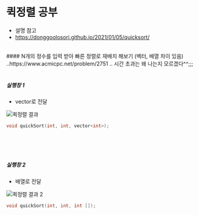 # 퀵정렬 공부
* 설명 참고
 * https://donggoolosori.github.io/2021/01/05/quicksort/
</br>
#### N개의 정수를 입력 받아 빠른 정렬로 재배치 해보기 (벡터, 배열 차이 있음)
<br/>
..https://www.acmicpc.net/problem/2751
.. 시간 초과는 왜 나는지 모르겠다^^;;;
<br/>
<br/>

##### 실행창 1

+ vector로 전달


![퀵정렬 결과](https://user-images.githubusercontent.com/68893329/206371309-c20c1db1-56a5-4027-8710-9fc11ed4f0c5.png)

 ``` C++
void quickSort(int, int, vector<int>);
 ``` 
<br/>
<br/>
<br/>

##### 실행창 2

+ 배열로 전달


![퀵정렬 결과 2](https://user-images.githubusercontent.com/68893329/206375405-9640bcb1-9fed-4793-b2b9-d5a37e1eb8e1.png)


 ``` C++
void quickSort(int, int, int []);
 ``` 
